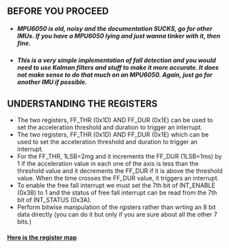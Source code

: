 ## BEFORE YOU PROCEED

- ##### MPU6050 is old, noisy and the documentation SUCKS, go for other IMUs. If you have a MPU6050 lying and just wanna tinker with it, then fine.

- ##### This is a very simple implementation of fall detection and you would need to use Kalman filters and stuff to make it more accurate. It does not make sense to do that much on an MPU6050. Again, just go for another IMU if possible.


## UNDERSTANDING THE REGISTERS

- The two registers, FF_THR (0x1D) AND FF_DUR (0x1E) can be used to set the acceleration threshold and duration to trigger an interrupt.
- The two registers, FF_THR (0x1D) AND FF_DUR (0x1E) which can be used to set the acceleration threshold and duration to trigger an interrupt.
- For the FF_THR, 1LSB=2mg and it increments the FF_DUR (1LSB=1ms) by 1 if the acceleration value in each one of the axis is less than the threshold value and it decrements the FF_DUR if it is above the threshold value. When the time crosses the FF_DUR value, it triggers an interrupt.
- To enable the free fall interrupt we must set the 7th bit of INT_ENABLE (0x38) to 1 and the status of free fall interrupt can be read from the 7th bit of INT_STATUS (0x3A).
- Perform bitwise manipulation of the rgisters rather than wrting an 8 bit data directly (you can do it but only if you are sure about all the other 7 bits.)

#### [Here is the register map](https://www.i2cdevlib.com/devices/mpu6050#registers) 
